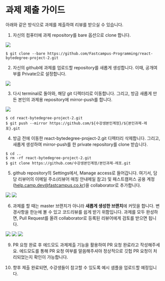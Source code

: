 # 과제 제출 가이드

아래와 같은 방식으로 과제를 제출하여 리뷰를 받으실 수 있습니다.

1. 자신의 컴퓨터에 과제 repository를 bare 옵션으로 clone 합니다.

![](./guide-images/clone.png)

```
$ git clone --bare https://github.com/Fastcampus-Programming/react-bytedegree-project-2.git
```

2. 자신의 github에 과제를 업로드할 repository를 새롭게 생성합니다. 이때, 공개여부를 Private으로 설정합니다.

![](./guide-images/create-repo.png)

3. 다시 terminal로 돌아와, 해당 git 디렉터리로 이동합니다. 그리고, 방금 새롭게 만든 본인의 과제용 repository에 mirror-push를 합니다.

![](./guide-images/setting-repo.png)

```
$ cd react-bytedegree-project-2.git
$ git push --mirror https://github.com/${수강생본인계정}/${본인과제-레포}.git
```

4. 방금 전에 이동한 react-bytedegree-project-2.git 디렉터리 삭제합니다. 그리고, 새롭게 생성하여 mirror-push를 한 private repository를 clone 받습니다.

```
$ cd ..
$ rm -rf react-bytedegree-project-2.git
$ git clone https://github.com/수강생본인계정/본인과제-레포.git
```

5. github repository의 Settings에서, Manage access로 들어갑니다. 여기서, 담당 리뷰어의 이메일 주소(리뷰어 매칭 안내메일 참고) 및 패스트캠퍼스 공용 계정(help.camp.dev@fastcampus.co.kr)을 collaborator로 추가합니다.

![](./guide-images/collaborator-2.png)
![](./guide-images/collaborator-3.png)

6. 과제를 할 때는 master 브랜치가 아니라 **새롭게 생성한 브랜치**에 커밋을 합니다. 변경사항을 한눈에 볼 수 있고 코드리뷰를 쉽게 받기 위함입니다. 과제를 모두 완성하면, Pull Request를 올려 collaborator로 등록된 리뷰어에게 검토를 받으면 됩니다.

![](./guide-images/branch.png)
![](./guide-images/pr-1.png)
![](./guide-images/pr-2.png)

9. PR 요청 완료 후 에드모도 과제제출 기능을 활용하여 PR 요청 완료라고 작성해주세요. 에드모도를 통해 PR 요청 여부를 말씀해주셔야 정상적으로 깃헙 PR 요청이 처리되었는지 확인이 가능합니다. 

10. 향후 제출 완료되면, 수강생들이 참고할 수 있도록 예시 샘플을 업로드할 예정입니다.
